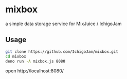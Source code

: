 # mixbox

a simple data storage service for MixJuice / IchigoJam

## Usage

```bash
git clone https://github.com/IchigoJam/mixbox.git
cd mixbox
deno run -A mixbox.js 8080
```

open http://localhost:8080/

